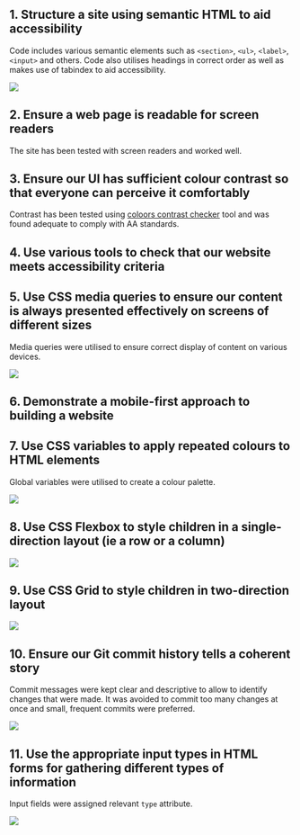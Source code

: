## 1. Structure a site using semantic HTML to aid accessibility

Code includes various semantic elements such as `<section>`, `<ul>`, `<label>`, `<input>` and others. Code also utilises headings in correct order as well as makes use of tabindex to aid accessibility.

![](https://hackmd.io/_uploads/SysO1l7-6.png)


## 2. Ensure a web page is readable for screen readers

The site has been tested with screen readers and worked well.

## 3. Ensure our UI has sufficient colour contrast so that everyone can perceive it comfortably

Contrast has been tested using [coloors contrast checker](https://coolors.co/contrast-checker/) tool and was found adequate to comply with AA standards.

## 4. Use various tools to check that our website meets accessibility criteria

## 5. Use CSS media queries to ensure our content is always presented effectively on screens of different sizes

Media queries were utilised to ensure correct display of content on various devices.

![](https://hackmd.io/_uploads/r1UxYBVb6.png)


## 6. Demonstrate a mobile-first approach to building a website

## 7. Use CSS variables to apply repeated colours to HTML elements

Global variables were utilised to create a colour palette.

![](https://hackmd.io/_uploads/SyBTYHVWT.png)

## 8. Use CSS Flexbox to style children in a single-direction layout (ie a row or a column)

![](https://hackmd.io/_uploads/HkglsBEW6.png)


## 9. Use CSS Grid to style children in two-direction layout

![](https://hackmd.io/_uploads/BJrHsBVZp.png)

## 10. Ensure our Git commit history tells a coherent story

Commit messages were kept clear and descriptive to allow to identify changes that were made. It was avoided to commit too many changes at once and small, frequent commits were preferred.

![](https://hackmd.io/_uploads/S1k9iBNZT.png)

## 11. Use the appropriate input types in HTML forms for gathering different types of information

Input fields were assigned relevant ```type``` attribute.

![](https://hackmd.io/_uploads/Syu12SEWT.png)
